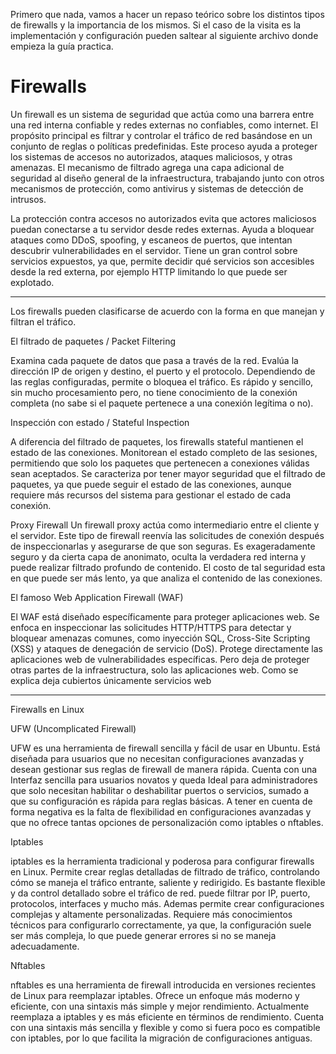 
Primero que nada, vamos a hacer un repaso teórico sobre los distintos tipos de firewalls y la importancia de los mismos. Si el caso de la visita es la implementación y configuración pueden saltear al siguiente archivo donde empieza la guía practica. 

<h1> Firewalls </h1>

Un firewall es un sistema de seguridad que actúa como una barrera entre una red interna confiable y redes externas no confiables, como internet. El propósito principal es filtrar y controlar el tráfico de red basándose en un conjunto de reglas o políticas predefinidas. Este proceso ayuda a proteger los sistemas de accesos no autorizados, ataques maliciosos, y otras amenazas.
El mecanismo de filtrado agrega una capa adicional de seguridad al diseño general de la infraestructura, trabajando junto con otros mecanismos de protección, como antivirus y sistemas de detección de intrusos.

La protección contra accesos no autorizados evita que actores maliciosos puedan conectarse a tu servidor desde redes externas. Ayuda a bloquear ataques como DDoS, spoofing, y escaneos de puertos, que intentan descubrir vulnerabilidades en el servidor.
Tiene un gran control sobre servicios expuestos, ya que, permite decidir qué servicios son accesibles desde la red externa, por ejemplo HTTP limitando lo que puede ser explotado.
_______________________________________

Los firewalls pueden clasificarse de acuerdo con la forma en que manejan y filtran el tráfico.



El filtrado de paquetes / Packet Filtering

Examina cada paquete de datos que pasa a través de la red. Evalúa la dirección IP de origen y destino, el puerto y el protocolo. Dependiendo de las reglas configuradas, permite o bloquea el tráfico.
Es rápido y sencillo, sin mucho procesamiento pero, no tiene conocimiento de la conexión completa (no sabe si el paquete pertenece a una conexión legítima o no).




Inspección con estado / Stateful Inspection

A diferencia del filtrado de paquetes, los firewalls stateful mantienen el estado de las conexiones. Monitorean el estado completo de las sesiones, permitiendo que solo los paquetes que pertenecen a conexiones válidas sean aceptados.
Se caracteriza por tener mayor seguridad que el filtrado de paquetes, ya que puede seguir el estado de las conexiones, aunque requiere más recursos del sistema para gestionar el estado de cada conexión.




Proxy Firewall
Un firewall proxy actúa como intermediario entre el cliente y el servidor. Este tipo de firewall reenvía las solicitudes de conexión después de inspeccionarlas y asegurarse de que son seguras.
Es exageradamente seguro y da cierta capa de anonimato, oculta la verdadera red interna y puede realizar filtrado profundo de contenido. El costo de tal seguridad esta en que puede ser más lento, ya que analiza el contenido de las conexiones.




El famoso Web Application Firewall (WAF)

El WAF está diseñado específicamente para proteger aplicaciones web. Se enfoca en inspeccionar las solicitudes HTTP/HTTPS para detectar y bloquear amenazas comunes, como inyección SQL, Cross-Site Scripting (XSS) y ataques de denegación de servicio (DoS).
Protege directamente las aplicaciones web de vulnerabilidades específicas. Pero deja de proteger otras partes de la infraestructura, solo las aplicaciones web.
Como se explica deja cubiertos únicamente servicios web
________________________________________



Firewalls en Linux

UFW (Uncomplicated Firewall)

UFW es una herramienta de firewall sencilla y fácil de usar en Ubuntu. Está diseñada para usuarios que no necesitan configuraciones avanzadas y desean gestionar sus reglas de firewall de manera rápida.
Cuenta con una Interfaz sencilla para usuarios novatos y queda Ideal para administradores que solo necesitan habilitar o deshabilitar puertos o servicios, sumado a que su configuración es rápida para reglas básicas.
A tener en cuenta de forma negativa  es la falta de flexibilidad en configuraciones avanzadas y que no ofrece tantas opciones de personalización como iptables o nftables.




Iptables

iptables es la herramienta tradicional y poderosa para configurar firewalls en Linux. Permite crear reglas detalladas de filtrado de tráfico, controlando cómo se maneja el tráfico entrante, saliente y redirigido.
Es bastante flexible  y da control detallado sobre el tráfico de red. puede filtrar por IP, puerto, protocolos, interfaces y mucho más. Ademas permite crear configuraciones complejas y altamente personalizadas. Requiere más conocimientos técnicos para configurarlo correctamente, ya que, la configuración suele ser más compleja, lo que puede generar errores si no se maneja adecuadamente.




Nftables

nftables es una herramienta de firewall introducida en versiones recientes de Linux para reemplazar iptables. Ofrece un enfoque más moderno y eficiente, con una sintaxis más simple y mejor rendimiento.
Actualmente reemplaza a iptables y es más eficiente en términos de rendimiento. Cuenta con una sintaxis más sencilla y flexible y como si fuera poco es compatible con iptables, por lo que facilita la migración de configuraciones antiguas.
